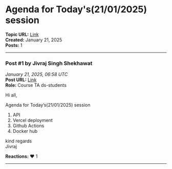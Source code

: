 # Agenda for Today's(21/01/2025) session
**Topic URL:** [Link](https://discourse.onlinedegree.iitm.ac.in/t/agenda-for-todays-21-01-2025-session/164460)  
**Created:** January 21, 2025  
**Posts:** 1  

---

### Post #1 by **Jivraj Singh Shekhawat**
*January 21, 2025, 06:58 UTC*  
**Post URL:** [Link](https://discourse.onlinedegree.iitm.ac.in/t/agenda-for-todays-21-01-2025-session/164460/1)  
**Role:** Course TA ds-students

Hi all,

Agenda for Today’s(21/01/2025) session

1. API
2. Vercel deployment
3. Github Actions
4. Docker hub

kind regards  
Jivraj

**Reactions:** ❤️ 1

---
